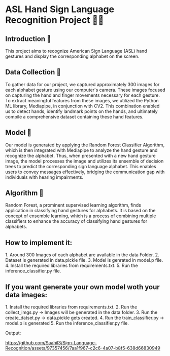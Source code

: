 <h1>ASL Hand Sign Language Recognition Project 🤚🔤</h1>

<h2>Introduction 📝</h2>
<p>This project aims to recognize American Sign Language (ASL) hand gestures and display the corresponding alphabet on the screen.</p>

<h2>Data Collection 📸</h2>
<p>To gather data for our project, we captured approximately 300 images for each alphabet gesture using our computer's camera. These images focused on capturing the hand and finger movements necessary for each gesture. To extract meaningful features from these images, we utilized the Python ML library, Mediapipe, in conjunction with CV2. This combination enabled us to detect hands, identify landmark points on the hands, and ultimately compile a comprehensive dataset containing these hand features.</p>

<h2>Model 🤖</h2>
<p>Our model is generated by applying the Random Forest Classifier Algorithm, which is then integrated with Mediapipe to analyze the hand gesture and recognize the alphabet. Thus, when presented with a new hand gesture image, the model processes the image and utilizes its ensemble of decision trees to predict the corresponding sign language alphabet. This enables users to convey messages effectively, bridging the communication gap with individuals with hearing impairments.</p>

<h2>Algorithm 🧠</h2>
<p>Random Forest, a prominent supervised learning algorithm, finds application in classifying hand gestures for alphabets. It is based on the concept of ensemble learning, which is a process of combining multiple classifiers to enhance the accuracy of classifying hand gestures for alphabets.</p>

<h2>How to implement it:</h2>
<l>1. Around 300 Images of each alphabet are available in the data Folder.
2. Dataset is generated in data.pickle file.
3. Model is genrated in model.p file.
4. Install the required libraries from requirements.txt.
5. Run the inference_classifier.py file.</l>

<h2>If you want generate your own model woth your data images:</h2>
<l>1. Install the required libraries from requirements.txt.
2. Run the collect_imgs.py -> Images will be generated in the data folder.
3. Run the create_datset.py -> data.pickle gets created.
4. Run the train_classifier.py -> model.p is generated
5. Run the inference_classifier.py file.</l>

Output:

https://github.com/Saahil3/Sign-Language-Recognition/assets/97357456/7aa1f967-c2c6-4a07-b8f5-638d66830949



